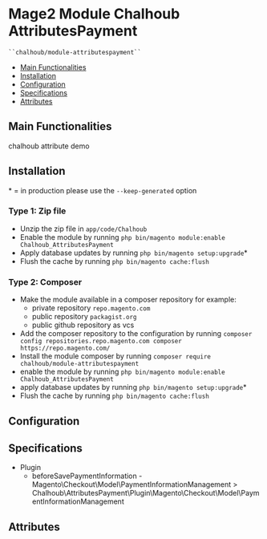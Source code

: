 # Mage2 Module Chalhoub AttributesPayment

    ``chalhoub/module-attributespayment``

 - [Main Functionalities](#markdown-header-main-functionalities)
 - [Installation](#markdown-header-installation)
 - [Configuration](#markdown-header-configuration)
 - [Specifications](#markdown-header-specifications)
 - [Attributes](#markdown-header-attributes)


## Main Functionalities
chalhoub attribute demo

## Installation
\* = in production please use the `--keep-generated` option

### Type 1: Zip file

 - Unzip the zip file in `app/code/Chalhoub`
 - Enable the module by running `php bin/magento module:enable Chalhoub_AttributesPayment`
 - Apply database updates by running `php bin/magento setup:upgrade`\*
 - Flush the cache by running `php bin/magento cache:flush`

### Type 2: Composer

 - Make the module available in a composer repository for example:
    - private repository `repo.magento.com`
    - public repository `packagist.org`
    - public github repository as vcs
 - Add the composer repository to the configuration by running `composer config repositories.repo.magento.com composer https://repo.magento.com/`
 - Install the module composer by running `composer require chalhoub/module-attributespayment`
 - enable the module by running `php bin/magento module:enable Chalhoub_AttributesPayment`
 - apply database updates by running `php bin/magento setup:upgrade`\*
 - Flush the cache by running `php bin/magento cache:flush`


## Configuration




## Specifications

 - Plugin
	- beforeSavePaymentInformation - Magento\Checkout\Model\PaymentInformationManagement > Chalhoub\AttributesPayment\Plugin\Magento\Checkout\Model\PaymentInformationManagement


## Attributes



